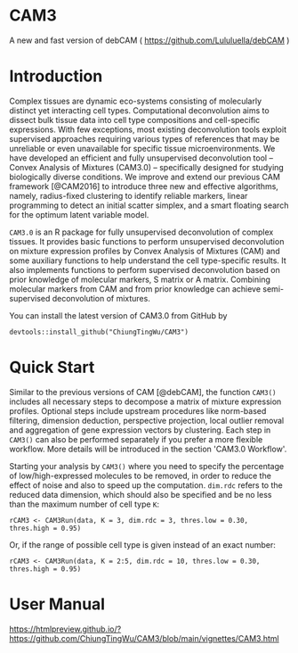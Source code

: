 # CAM3
A new and fast version of debCAM ( https://github.com/Lululuella/debCAM )

# Introduction

Complex tissues are dynamic eco-systems consisting of molecularly distinct yet interacting cell types. Computational deconvolution aims to dissect bulk tissue data into cell type compositions and cell-specific expressions. With few exceptions, most existing deconvolution tools exploit supervised approaches requiring various types of references that may be unreliable or even unavailable for specific tissue microenvironments. We have developed an efficient and fully unsupervised deconvolution tool – Convex Analysis of Mixtures (CAM3.0) – specifically designed for studying biologically diverse conditions. We improve and extend our previous CAM framework [@CAM2016] to introduce three new and effective algorithms, namely, radius-fixed clustering to identify reliable markers, linear programming to detect an initial scatter simplex, and a smart floating search for the optimum latent variable model.

`CAM3.0` is an R package for fully unsupervised deconvolution of complex tissues. It provides basic functions to perform unsupervised deconvolution on mixture expression profiles by Convex Analysis of Mixtures (CAM) and some auxiliary functions to help understand the cell type-specific results. It also implements functions to perform supervised deconvolution based on prior knowledge of molecular markers, S matrix or A matrix. Combining molecular markers from CAM and from prior knowledge can achieve semi-supervised deconvolution of mixtures.

You can install the latest version of CAM3.0 from GitHub by
```{r, eval = FALSE}
devtools::install_github("ChiungTingWu/CAM3")
```


# Quick Start

Similar to the previous versions of CAM [@debCAM], the function `CAM3()` includes all necessary steps to decompose a matrix of mixture expression profiles. Optional steps include upstream procedures like norm-based filtering, dimension deduction, perspective projection, local outlier removal and aggregation of gene expression vectors by clustering. Each step in `CAM3()` can also be performed separately if you prefer a more flexible workflow. More details will be introduced in the section 'CAM3.0 Workflow'.

Starting your analysis by `CAM3()` where you need to specify the percentage of low/high-expressed molecules to be removed, in order to reduce the effect of noise and also to speed up the computation. `dim.rdc` refers to the reduced data dimension, which should also be specified and be no less than the maximum number of cell type `K`:
```{r, eval = FALSE}
rCAM3 <- CAM3Run(data, K = 3, dim.rdc = 3, thres.low = 0.30, thres.high = 0.95)
```

Or, if the range of possible cell type is given instead of an exact number:
```{r, eval = FALSE}
rCAM3 <- CAM3Run(data, K = 2:5, dim.rdc = 10, thres.low = 0.30, thres.high = 0.95)
```
# User Manual

https://htmlpreview.github.io/?https://github.com/ChiungTingWu/CAM3/blob/main/vignettes/CAM3.html
